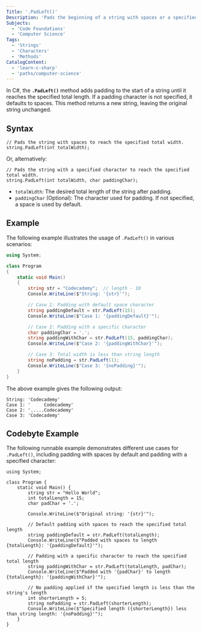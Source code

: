 ```yaml
---
Title: '.PadLeft()'
Description: 'Pads the beginning of a string with spaces or a specified character to reach a specified total length.'
Subjects:
  - 'Code Foundations'
  - 'Computer Science'
Tags:
  - 'Strings'
  - 'Characters'
  - 'Methods'
CatalogContent:
  - 'learn-c-sharp'
  - 'paths/computer-science'
---
```


In C#, the **`.PadLeft()`** method adds padding to the start of a string until it reaches the specified total length. If a padding character is not specified, it defaults to spaces. This method returns a new string, leaving the original string unchanged.

## Syntax

```pseudo
// Pads the string with spaces to reach the specified total width.
string.PadLeft(int totalWidth);
```

Or, alternatively:

```pseudo
// Pads the string with a specified character to reach the specified total width.
string.PadLeft(int totalWidth, char paddingChar);
```

- `totalWidth`: The desired total length of the string after padding.
- `paddingChar` (Optional): The character used for padding. If not specified, a space is used by default.

## Example

The following example illustrates the usage of `.PadLeft()` in various scenarios:

```cs
using System;

class Program
{
    static void Main()
    {
        string str = "Codecademy";  // length - 10
        Console.WriteLine($"String: '{str}'");

        // Case 1: Padding with default space character
        string paddingDefault = str.PadLeft(15);
        Console.WriteLine($"Case 1: '{paddingDefault}'");

        // Case 2: Padding with a specific character
        char paddingChar = '.';
        string paddingWithChar = str.PadLeft(15, paddingChar);
        Console.WriteLine($"Case 2: '{paddingWithChar}'");

        // Case 3: Total width is less than string length
        string noPadding = str.PadLeft(1);
        Console.WriteLine($"Case 3: '{noPadding}'");
    }
}
```

The above example gives the following output:

```shell
String: 'Codecademy'
Case 1: '     Codecademy'
Case 2: '.....Codecademy'
Case 3: 'Codecademy'
```

## Codebyte Example

The following runnable example demonstrates different use cases for `.PadLeft()`, including padding with spaces by default and padding with a specified character:

```codebyte/csharp
using System;

class Program {
    static void Main() {
        string str = "Hello World";
        int totalLength = 15;
        char padChar = '.';

        Console.WriteLine($"Original string: '{str}'");

        // Default padding with spaces to reach the specified total length
        string paddingDefault = str.PadLeft(totalLength);
        Console.WriteLine($"Padded with spaces to length {totalLength}: '{paddingDefault}'");

        // Padding with a specific character to reach the specified total length
        string paddingWithChar = str.PadLeft(totalLength, padChar);
        Console.WriteLine($"Padded with '{padChar}' to length {totalLength}: '{paddingWithChar}'");

        // No padding applied if the specified length is less than the string's length
        int shorterLength = 5;
        string noPadding = str.PadLeft(shorterLength);
        Console.WriteLine($"Specified length ({shorterLength}) less than string length: '{noPadding}'");
    }
}
```
